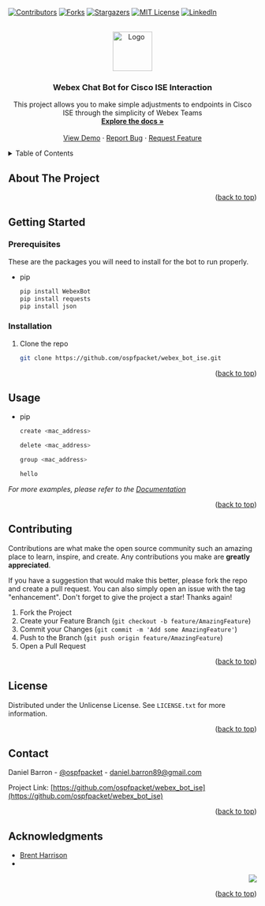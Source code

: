 <!-- Improved compatibility of back to top link: See: https://github.com/othneildrew/Best-README-Template/pull/73 -->
<a name="readme-top"></a>
<!--
*** Thanks for checking out the Best-README-Template. If you have a suggestion
*** that would make this better, please fork the repo and create a pull request
*** or simply open an issue with the tag "enhancement".
*** Don't forget to give the project a star!
*** Thanks again! Now go create something AMAZING! :D
-->



<!-- PROJECT SHIELDS -->
<!--
*** I'm using markdown "reference style" links for readability.
*** Reference links are enclosed in brackets [ ] instead of parentheses ( ).
*** See the bottom of this document for the declaration of the reference variables
*** for contributors-url, forks-url, etc. This is an optional, concise syntax you may use.
*** https://www.markdownguide.org/basic-syntax/#reference-style-links
-->
[![Contributors][contributors-shield]][contributors-url]
[![Forks][forks-shield]][forks-url]
[![Stargazers][stars-shield]][stars-url]
[![MIT License][license-shield]][license-url]
[![LinkedIn][linkedin-shield]][linkedin-url]



<!-- PROJECT LOGO -->
<br />
<div align="center">
  <a href="https://github.com/ospfpacket/webex_bot_ise">
    <img src="images/logo.png" alt="Logo" width="80" height="80">
  </a>

<h3 align="center">Webex Chat Bot for Cisco ISE Interaction</h3>

  <p align="center">
    This project allows you to make simple adjustments to endpoints in Cisco ISE through the simplicity of Webex Teams
    <br />
    <a href="https://github.com/ospfpacket/webex_bot_ise"><strong>Explore the docs »</strong></a>
    <br />
    <br />
    <a href="https://github.com/ospfpacket/webex_bot_ise">View Demo</a>
    ·
    <a href="https://github.com/ospfpacket/webex_bot_ise/issues">Report Bug</a>
    ·
    <a href="https://github.com/ospfpacket/webex_bot_ise/issues">Request Feature</a>
  </p>
</div>



<!-- TABLE OF CONTENTS -->
<details>
  <summary>Table of Contents</summary>
  <ol>
    <li>
      <a href="#about-the-project">About The Project</a>
    </li>
    <li>
      <a href="#getting-started">Getting Started</a>
      <ul>
        <li><a href="#prerequisites">Prerequisites</a></li>
        <li><a href="#installation">Installation</a></li>
      </ul>
    </li>
    <li><a href="#usage">Usage</a></li>
    <li><a href="#contributing">Contributing</a></li>
    <li><a href="#license">License</a></li>
    <li><a href="#contact">Contact</a></li>
    <li><a href="#acknowledgments">Acknowledgments</a></li>
  </ol>
</details>



<!-- ABOUT THE PROJECT -->
## About The Project



<p align="right">(<a href="#readme-top">back to top</a>)</p>



<!-- GETTING STARTED -->
## Getting Started

### Prerequisites

These are the packages you will need to install for the bot to run properly.

* pip
  ```sh
  pip install WebexBot
  pip install requests
  pip install json
  ```

### Installation

1. Clone the repo
   ```sh
   git clone https://github.com/ospfpacket/webex_bot_ise.git
   ```

<p align="right">(<a href="#readme-top">back to top</a>)</p>



<!-- USAGE EXAMPLES -->
## Usage

* pip
  ```sh
  create <mac_address>
  
  delete <mac_address>
  
  group <mac_address>
  
  hello
  ```

_For more examples, please refer to the [Documentation](https://example.com)_

<p align="right">(<a href="#readme-top">back to top</a>)</p>



<!-- CONTRIBUTING -->
## Contributing

Contributions are what make the open source community such an amazing place to learn, inspire, and create. Any contributions you make are **greatly appreciated**.

If you have a suggestion that would make this better, please fork the repo and create a pull request. You can also simply open an issue with the tag "enhancement".
Don't forget to give the project a star! Thanks again!

1. Fork the Project
2. Create your Feature Branch (`git checkout -b feature/AmazingFeature`)
3. Commit your Changes (`git commit -m 'Add some AmazingFeature'`)
4. Push to the Branch (`git push origin feature/AmazingFeature`)
5. Open a Pull Request

<p align="right">(<a href="#readme-top">back to top</a>)</p>



<!-- LICENSE -->
## License

Distributed under the Unlicense License. See `LICENSE.txt` for more information.

<p align="right">(<a href="#readme-top">back to top</a>)</p>



<!-- CONTACT -->
## Contact

Daniel Barron - [@ospfpacket](https://twitter.com/ospfpacket) - daniel.barron89@gmail.com

Project Link: [https://github.com/ospfpacket/webex_bot_ise](https://github.com/ospfpacket/webex_bot_ise)

<p align="right">(<a href="#readme-top">back to top</a>)</p>



<!-- ACKNOWLEDGMENTS -->
## Acknowledgments

* [Brent Harrison](https://twitter.com/DuplicatePacket)
* 
<div id="footer" align="right">
<img src="https://img.shields.io/pypi/pyversions/Django">
</div>

<p align="right">(<a href="#readme-top">back to top</a>)</p>



<!-- MARKDOWN LINKS & IMAGES -->
<!-- https://www.markdownguide.org/basic-syntax/#reference-style-links -->
[contributors-shield]: https://img.shields.io/github/contributors/ospfpacket/webex_bot_ise.svg?style=for-the-badge
[contributors-url]: https://github.com/ospfpacket/webex_bot_ise/graphs/contributors
[forks-shield]: https://img.shields.io/github/forks/ospfpacket/webex_bot_ise.svg?style=for-the-badge
[forks-url]: https://github.com/ospfpacket/webex_bot_ise/network/members
[stars-shield]: https://img.shields.io/github/stars/ospfpacket/webex_bot_ise.svg?style=for-the-badge
[stars-url]: https://github.com/ospfpacket/webex_bot_ise/stargazers
[issues-shield]: https://img.shields.io/github/issues/ospfpacket/webex_bot_ise.svg?style=for-the-badge
[issues-url]: https://github.com/ospfpacket/webex_bot_ise/issues
[license-shield]: https://img.shields.io/github/license/ospfpacket/webex_bot_ise.svg?style=for-the-badge
[license-url]: https://github.com/ospfpacket/webex_bot_ise/blob/master/LICENSE.txt
[linkedin-shield]: https://img.shields.io/badge/-LinkedIn-black.svg?style=for-the-badge&logo=linkedin&colorB=555
[linkedin-url]: https://linkedin.com/in/danielbarron89
[product-screenshot]: images/screenshot.png
[Next.js]: https://img.shields.io/badge/next.js-000000?style=for-the-badge&logo=nextdotjs&logoColor=white
[Next-url]: https://nextjs.org/
[React.js]: https://img.shields.io/badge/React-20232A?style=for-the-badge&logo=react&logoColor=61DAFB
[React-url]: https://reactjs.org/
[Vue.js]: https://img.shields.io/badge/Vue.js-35495E?style=for-the-badge&logo=vuedotjs&logoColor=4FC08D
[Vue-url]: https://vuejs.org/
[Angular.io]: https://img.shields.io/badge/Angular-DD0031?style=for-the-badge&logo=angular&logoColor=white
[Angular-url]: https://angular.io/
[Svelte.dev]: https://img.shields.io/badge/Svelte-4A4A55?style=for-the-badge&logo=svelte&logoColor=FF3E00
[Svelte-url]: https://svelte.dev/
[Laravel.com]: https://img.shields.io/badge/Laravel-FF2D20?style=for-the-badge&logo=laravel&logoColor=white
[Laravel-url]: https://laravel.com
[Bootstrap.com]: https://img.shields.io/badge/Bootstrap-563D7C?style=for-the-badge&logo=bootstrap&logoColor=white
[Bootstrap-url]: https://getbootstrap.com
[JQuery.com]: https://img.shields.io/badge/jQuery-0769AD?style=for-the-badge&logo=jquery&logoColor=white
[JQuery-url]: https://jquery.com 
